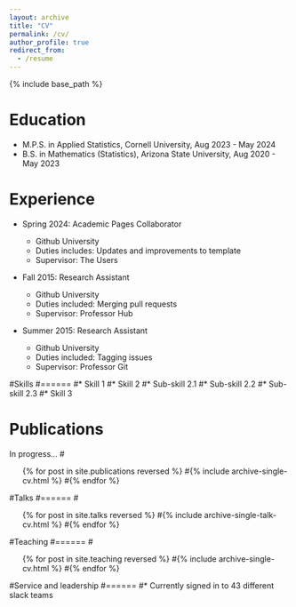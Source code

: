 ```yaml
---
layout: archive
title: "CV"
permalink: /cv/
author_profile: true
redirect_from:
  - /resume
---
```


{% include base_path %}

Education
======
* M.P.S. in Applied Statistics, Cornell University, Aug 2023 - May 2024
* B.S. in Mathematics (Statistics), Arizona State University, Aug 2020 - May 2023

Experience
======
* Spring 2024: Academic Pages Collaborator
  * Github University
  * Duties includes: Updates and improvements to template
  * Supervisor: The Users

* Fall 2015: Research Assistant
  * Github University
  * Duties included: Merging pull requests
  * Supervisor: Professor Hub

* Summer 2015: Research Assistant
  * Github University
  * Duties included: Tagging issues
  * Supervisor: Professor Git
  
#Skills
#======
#* Skill 1
#* Skill 2
  #* Sub-skill 2.1
  #* Sub-skill 2.2
  #* Sub-skill 2.3
#* Skill 3

Publications
======
In progress...
  #<ul>{% for post in site.publications reversed %}
    #{% include archive-single-cv.html %}
  #{% endfor %}</ul>
  
#Talks
#======
  #<ul>{% for post in site.talks reversed %}
    #{% include archive-single-talk-cv.html  %}
  #{% endfor %}</ul>
  
#Teaching
#======
  #<ul>{% for post in site.teaching reversed %}
    #{% include archive-single-cv.html %}
  #{% endfor %}</ul>
  
#Service and leadership
#======
#* Currently signed in to 43 different slack teams
